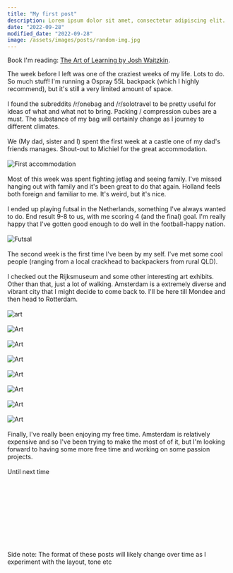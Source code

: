 ```yaml
---
title: "My first post"
description: Lorem ipsum dolor sit amet, consectetur adipiscing elit.
date: "2022-09-28"
modified_date: "2022-09-28"
image: /assets/images/posts/random-img.jpg
---
```


Book I'm reading: [The Art of Learning by Josh Waitzkin](https://www.goodreads.com/review/show/5015755977).

The week before I left was one of the craziest weeks of my life. Lots to do. So much stuff! I'm running a Ospray 55L backpack (which I highly recommend), but it's still a very limited amount of space.
\
\
I found the subreddits /r/onebag and /r/solotravel to be pretty useful for ideas of what and what not to bring. Packing / compression cubes are a must. The substance of my bag will certainly change as I journey to different climates.
\
\
We (My dad, sister and I) spent the first week at a castle one of my dad's friends manages. Shout-out to Michiel for the great accommodation.
\
\
![First accommodation](/assets/images/castle.jpg)
\
\
Most of this week was spent fighting jetlag and seeing family. I've missed hanging out with family and it's been great to do that again. Holland feels both foreign and familiar to me. It's weird, but it's nice.
\
\
I ended up playing futsal in the Netherlands, something I've always wanted to do. End result 9-8 to us, with me scoring 4 (and the final) goal. I'm really happy that I've gotten good enough to do well in the football-happy nation.
\
\
![Futsal](/assets/images/futsal.jpg)
\
\
The second week is the first time I've been by my self. I've met some cool people (ranging from a local crackhead to backpackers from rural QLD).
\
\
I checked out the Rijksmuseum and some other interesting art exhibits. Other than that, just a lot of walking. Amsterdam is a extremely diverse and vibrant city that I might decide to come back to. I'll be here till Mondee and then head to Rotterdam.
\
\
![art](/assets/images/art-01.jpg)
\
\
![Art](/assets/images/art-04.jpg)
\
\
![Art](/assets/images/art-03.jpg)
\
\
![Art](/assets/images/art-05.jpg)
\
\
![Art](/assets/images/art-02.jpg)
\
\
![Art](/assets/images/art-06.jpg)
\
\
![Art](/assets/images/art-08.jpg)
\
\
![Art](/assets/images/art-07.jpg)
\
\
Finally, I've really been enjoying my free time. Amsterdam is relatively expensive and so I've been trying to make the most of of it, but I'm looking forward to having some more free time and working on some passion projects.
\
\
Until next time
\
\
\
\
\
\
\
\
\
\
\
Side note: The format of these posts will likely change over time as I experiment with the layout, tone etc
